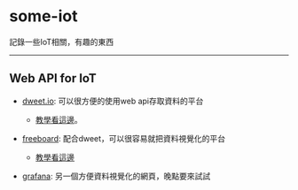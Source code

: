 # some-iot
記錄一些IoT相關，有趣的東西

----
## Web API for IoT

- [dweet.io](http://dweet.io/): 可以很方便的使用web api存取資料的平台
  - [教學看這邊](https://github.com/maloyang/some-iot/blob/master/dweet/dweet.io.ipynb)。
- [freeboard](https://freeboard.io): 配合dweet，可以很容易就把資料視覺化的平台
  - [教學看這邊](freeboard/freeboard.io.ipynb)
  

- [grafana](https://play.grafana.org/d/000000012/grafana-play-home?orgId=1): 另一個方便資料視覺化的網頁，晚點要來試試

